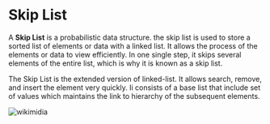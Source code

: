 # Skip List

A **Skip List** is a probabilistic data structure. the skip list is used to store a sorted list of elements or data with a linked list. It allows the process of the elements or data to view efficiently. In one single step, it skips several elements of the entire list, which is why it is known as a skip list.

The Skip List is the extended version of linked-list. It allows search, remove, and insert the element very quickly. Ii consists of a base list that include set of values which maintains the link to hierarchy of the subsequent elements.


![wikimidia](https://upload.wikimedia.org/wikipedia/commons/2/2c/Skip_list_add_element-en.gif)
